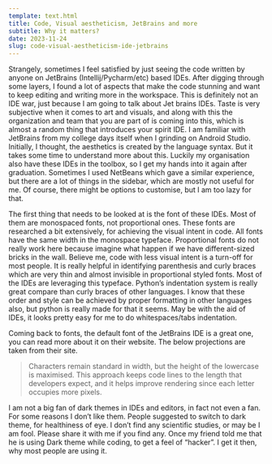```yaml
---
template: text.html
title: Code, Visual aestheticism, JetBrains and more
subtitle: Why it matters?
date: 2023-11-24
slug: code-visual-aestheticism-ide-jetbrains
---
```


Strangely, sometimes I feel satisfied by just seeing the code written by anyone on JetBrains (Intellij/Pycharm/etc) based IDEs. After digging through some layers, I found a lot of aspects that make the code stunning and want to keep editing and writing more in the workspace. This is definitely not an IDE war, just because I am going to talk about Jet brains IDEs. Taste is very subjective when it comes to art and visuals, and along with this the organization and team that you are part of is coming into this, which is almost a random thing that introduces your spirit IDE. I am familiar with JetBrains from my college days itself when I grinding on Android Studio. Initially, I thought, the aesthetics is created by the language syntax. But it takes some time to understand more about this. Luckily my organisation also have these IDEs in the toolbox, so I get my hands into it again after graduation. Sometimes I used NetBeans which gave a similar experience, but there are a lot of things in the sidebar, which are mostly not useful for me. Of course, there might be options to customise, but I am too lazy for that.

The first thing that needs to be looked at is the font of these IDEs. Most of them are monospaced fonts, not proportional ones. These fonts are researched a bit extensively, for achieving the visual intent in code. All fonts have the same width in the monospace typeface. Proportional fonts do not really work here because imagine what happen if we have different-sized bricks in the wall. Believe me, code with less visual intent is a turn-off for most people. It is really helpful in identifying parenthesis and curly braces which are very thin and almost invisible in proportional styled fonts. Most of the IDEs are leveraging this typeface. Python’s indentation system is really great compare than curly braces of other languages. I know that these order and style can be achieved by proper formatting in other languages also, but python is really made for that it seems. May be with the aid of IDEs, it looks pretty easy for me to do whitespaces/tabs indentation.

Coming back to fonts, the default font of the JetBrains IDE is a great one, you can read more about it on their website. The below projections are taken from their site.

> Characters remain standard in width, but the height of the lowercase is maximised. This approach keeps code lines to the length that developers expect, and it helps improve rendering since each letter occupies more pixels.
> 

I am not a big fan of dark themes in IDEs and editors, in fact not even a fan. For some reasons I don’t like them. People suggested to switch to dark theme, for healthiness of eye. I don’t find any scientific studies, or may be I am fool. Please share it with me if you find any. Once my friend told me that he is using Dark theme while coding, to get a feel of “hacker”. I get it then, why most people are using it.